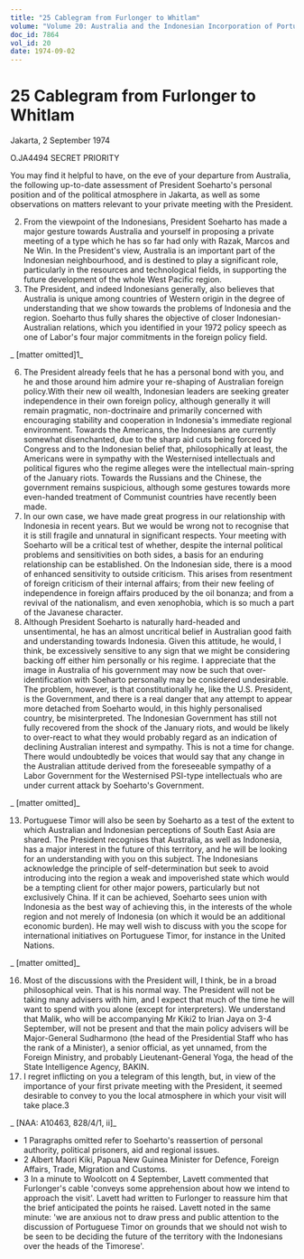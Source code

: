 ```yaml
---
title: "25 Cablegram from Furlonger to Whitlam"
volume: "Volume 20: Australia and the Indonesian Incorporation of Portuguese Timor, 1974-1976"
doc_id: 7864
vol_id: 20
date: 1974-09-02
---
```


# 25 Cablegram from Furlonger to Whitlam

Jakarta, 2 September 1974

O.JA4494 SECRET PRIORITY

You may find it helpful to have, on the eve of your departure from Australia, the following up-to-date assessment of President Soeharto's personal position and of the political atmosphere in Jakarta, as well as some observations on matters relevant to your private meeting with the President.

  2. From the viewpoint of the Indonesians, President Soeharto has made a major gesture towards Australia and yourself in proposing a private meeting of a type which he has so far had only with Razak, Marcos and Ne Win. In the President's view, Australia is an important part of the Indonesian neighbourhood, and is destined to play a significant role, particularly in the resources and technological fields, in supporting the future development of the whole West Pacific region.
  3. The President, and indeed Indonesians generally, also believes that Australia is unique among countries of Western origin in the degree of understanding that we show towards the problems of Indonesia and the region. Soeharto thus fully shares the objective of closer Indonesian-Australian relations, which you identified in your 1972 policy speech as one of Labor's four major commitments in the foreign policy field.



_ [matter omitted]1_

  6. The President already feels that he has a personal bond with you, and he and those around him admire your re-shaping of Australian foreign policy.With their new oil wealth, Indonesian leaders are seeking greater independence in their own foreign policy, although generally it will remain pragmatic, non-doctrinaire and primarily concerned with encouraging stability and cooperation in Indonesia's immediate regional environment. Towards the Americans, the Indonesians are currently somewhat disenchanted, due to the sharp aid cuts being forced by Congress and to the Indonesian belief that, philosophically at least, the Americans were in sympathy with the Westernised intellectuals and political figures who the regime alleges were the intellectual main-spring of the January riots. Towards the Russians and the Chinese, the government remains suspicious, although some gestures towards more even-handed treatment of Communist countries have recently been made.
  7. In our own case, we have made great progress in our relationship with Indonesia in recent years. But we would be wrong not to recognise that it is still fragile and unnatural in significant respects. Your meeting with Soeharto will be a critical test of whether, despite the internal political problems and sensitivities on both sides, a basis for an enduring relationship can be established. On the Indonesian side, there is a mood of enhanced sensitivity to outside criticism. This arises from resentment of foreign criticism of their internal affairs; from their new feeling of independence in foreign affairs produced by the oil bonanza; and from a revival of the nationalism, and even xenophobia, which is so much a part of the Javanese character.
  8. Although President Soeharto is naturally hard-headed and unsentimental, he has an almost uncritical belief in Australian good faith and understanding towards Indonesia. Given this attitude, he would, I think, be excessively sensitive to any sign that we might be considering backing off either him personally or his regime. I appreciate that the image in Australia of his government may now be such that over-identification with Soeharto personally may be considered undesirable. The problem, however, is that constitutionally he, like the U.S. President, is the Government, and there is a real danger that any attempt to appear more detached from Soeharto would, in this highly personalised country, be misinterpreted. The Indonesian Government has still not fully recovered from the shock of the January riots, and would be likely to over-react to what they would probably regard as an indication of declining Australian interest and sympathy. This is not a time for change. There would undoubtedly be voices that would say that any change in the Australian attitude derived from the foreseeable sympathy of a Labor Government for the Westernised PSI-type intellectuals who are under current attack by Soeharto's Government.



_ [matter omitted]_

  13. Portuguese Timor will also be seen by Soeharto as a test of the extent to which Australian and Indonesian perceptions of South East Asia are shared. The President recognises that Australia, as well as Indonesia, has a major interest in the future of this territory, and he will be looking for an understanding with you on this subject. The Indonesians acknowledge the principle of self-determination but seek to avoid introducing into the region a weak and impoverished state which would be a tempting client for other major powers, particularly but not exclusively China. If it can be achieved, Soeharto sees union with Indonesia as the best way of achieving this, in the interests of the whole region and not merely of Indonesia (on which it would be an additional economic burden). He may well wish to discuss with you the scope for international initiatives on Portuguese Timor, for instance in the United Nations.



_ [matter omitted]_

  16. Most of the discussions with the President will, I think, be in a broad philosophical vein. That is his normal way. The President will not be taking many advisers with him, and I expect that much of the time he will want to spend with you alone (except for interpreters). We understand that Malik, who will be accompanying Mr Kiki2 to Irian Jaya on 3-4 September, will not be present and that the main policy advisers will be Major-General Sudharmono (the head of the Presidential Staff who has the rank of a Minister), a senior official, as yet unnamed, from the Foreign Ministry, and probably Lieutenant-General Yoga, the head of the State Intelligence Agency, BAKIN.
  17. I regret inflicting on you a telegram of this length, but, in view of the importance of your first private meeting with the President, it seemed desirable to convey to you the local atmosphere in which your visit will take place.3



_ [NAA: A10463, 828/4/1, ii]_

  * 1 Paragraphs omitted refer to Soeharto's reassertion of personal authority, political prisoners, aid and regional issues.
  * 2 Albert Maori Kiki, Papua New Guinea Minister for Defence, Foreign Affairs, Trade, Migration and Customs.
  * 3 In a minute to Woolcott on 4 September, Lavett commented that Furlonger's cable 'conveys some apprehension about how we intend to approach the visit'. Lavett had written to Furlonger to reassure him that the brief anticipated the points he raised. Lavett noted in the same minute: 'we are anxious not to draw press and public attention to the discussion of Portuguese Timor on grounds that we should not wish to be seen to be deciding the future of the territory with the Indonesians over the heads of the Timorese'.


